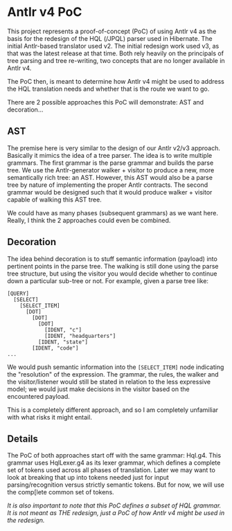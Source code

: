 Antlr v4 PoC
============

This project represents a proof-of-concept (PoC) of using Antlr v4 as the basis for the redesign of the HQL (/JPQL)
parser used in Hibernate.  The initial Antlr-based translator used v2.  The initial redesign work used v3, as that
was the latest release at that time.  Both rely heavily on the principals of tree parsing and tree re-writing, two
concepts that are no longer available in Antlr v4.

The PoC then, is meant to determine how Antlr v4 might be used to address the HQL translation needs and
whether that is the route we want to go.

There are 2 possible approaches this PoC will demonstrate: AST and decoration...

AST
---

The premise here is very similar to the design of our Antlr v2/v3 approach.  Basically it mimics the idea of
a tree parser.  The idea is to write multiple grammars.  The first grammar is the parse grammar and builds the
parse tree.  We use the Antlr-generator walker + visitor to produce a new, more semantically rich tree: an AST.
However, this AST would also be a parse tree by nature of implementing the proper Antlr contracts.  The second
grammar would be designed such that it would produce walker + visitor capable of walking this AST tree.

We could have as many phases (subsequent grammars) as we want here.  Really, I think the 2 approaches could even be
combined.

Decoration
----------

The idea behind decoration is to stuff semantic information (payload) into pertinent points in the parse
tree.  The walking is still done using the parse tree structure, but using the visitor you would decide
whether to continue down a particular sub-tree or not.  For example, given a parse tree like:

    [QUERY]
      [SELECT]
        [SELECT_ITEM]
          [DOT]
            [DOT]
              [DOT]
                [IDENT, "c"]
                [IDENT, "headquarters"]
              [IDENT, "state"]
            [IDENT, "code"]
    ...

We would push semantic information into the `[SELECT_ITEM]` node indicating the "resolution" of the
expression.  The grammar, the rules, the walker and the visitor/listener would still be stated in
relation to the less expressive model; we would just make decisions in the visitor based on the encountered
payload.

This is a completely different approach, and so I am completely unfamiliar with what risks it might entail.

Details
-------

The PoC of both approaches start off with the same grammar: Hql.g4.  This grammar uses HqlLexer.g4 as its lexer
grammar, which defines a complete set of tokens used across all phases of translation.  Later we may want to look
at breaking that up into tokens needed just for input parsing/recognition versus strictly semantic tokens.  But
for now, we will use the comp[lete common set of tokens.

_It is also important to note that this PoC defines a subset of HQL grammar.  It is not meant as THE redesign,
just a PoC of how Antlr v4 might be used in the redesign._

